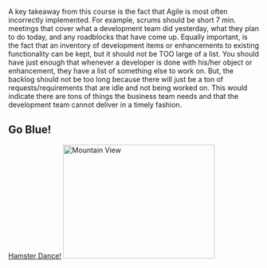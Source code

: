 A key takeaway from this course is the fact that Agile is most often incorrectly implemented. For example, scrums should be short 7 min. meetings that cover what a development team did yesterday, what they plan to do today, and any roadblocks that have come up. Equally important, is the fact that an inventory of development items or enhancements to existing functionality can be kept, but it should not be TOO large of a list. You should have just enough that whenever a developer is done with his/her object or enhancement, they have a list of something else to work on. But, the backlog should not be too long because there will just be a ton of requests/requirements that are idle and not being worked on. This would indicate there are tons of things the business team needs and that the development team cannot deliver in a timely fashion.


<h2>Go Blue!</h2>
<a href="http://originalhampster.ytmnd.com/">Hamster Dance!</a>
<img src="http://www.ngngsports.com/wp-content/uploads/2014/10/michigan-football.jpg" alt="Mountain View" style="width:304px;height:228px">

</body>
</html>
